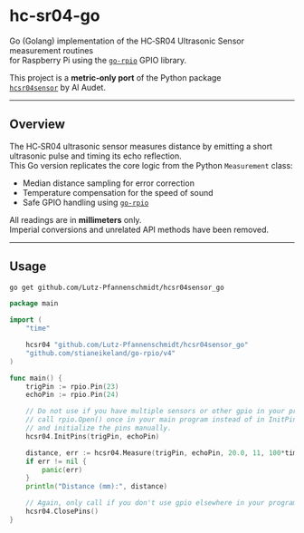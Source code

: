 # hc-sr04-go

Go (Golang) implementation of the HC‑SR04 Ultrasonic Sensor measurement routines  
for Raspberry Pi using the [`go-rpio`](https://github.com/stianeikeland/go-rpio) GPIO library.

This project is a **metric‑only port** of the Python package  
[`hcsr04sensor`](https://pypi.org/project/hcsr04sensor/) by Al Audet.

---

## Overview

The HC‑SR04 ultrasonic sensor measures distance by emitting a short ultrasonic pulse
and timing its echo reflection.  
This Go version replicates the core logic from the Python `Measurement` class:

-   Median distance sampling for error correction
-   Temperature compensation for the speed of sound
-   Safe GPIO handling using [`go-rpio`](https://github.com/stianeikeland/go-rpio)

All readings are in **millimeters** only.  
Imperial conversions and unrelated API methods have been removed.

---

## Usage

```bash
go get github.com/Lutz-Pfannenschmidt/hcsr04sensor_go
```

```go
package main

import (
	"time"

	hcsr04 "github.com/Lutz-Pfannenschmidt/hcsr04sensor_go"
	"github.com/stianeikeland/go-rpio/v4"
)

func main() {
	trigPin := rpio.Pin(23)
	echoPin := rpio.Pin(24)

	// Do not use if you have multiple sensors or other gpio in your program,
	// call rpio.Open() once in your main program instead of in InitPins.
	// and initialize the pins manually.
	hcsr04.InitPins(trigPin, echoPin)

	distance, err := hcsr04.Measure(trigPin, echoPin, 20.0, 11, 100*time.Millisecond)
	if err != nil {
		panic(err)
	}
	println("Distance (mm):", distance)

	// Again, only call if you don't use gpio elsewhere in your program.
	hcsr04.ClosePins()
}
```
